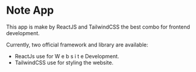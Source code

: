 # Note App

This app is make by ReactJS and TailwindCSS the best combo for frontend development.

Currently, two official framework and library are available:

- ReactJs use for W e b s i t e Development.
- TailwindCSS use for styling the website.
